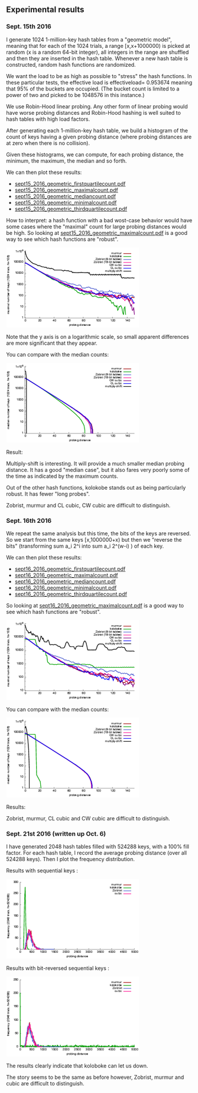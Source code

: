 ## Experimental results

### Sept. 15th 2016

I generate 1024 1-million-key hash tables from a "geometric model",
meaning that for each of the 1024 trials, a range [x,x+1000000) is
picked at random (x is a random 64-bit integer), all integers in the
range are shuffled and then they are inserted in the hash table.
Whenever a new hash table is constructed, random hash functions are
randomized.

We want the load to be as high as possible to "stress" the hash functions.
In these particular tests, the effective load is effectiveload= 0.953674
meaning that 95% of the buckets are occupied. (The bucket count is limited
to a power of two and picked to be 1048576 in this instance.)

We use Robin-Hood linear probing. Any other form of linear probing would
have worse probing distances and Robin-Hood hashing is well suited to
hash tables with high load factors.

After generating each 1-million-key hash table, we build a histogram of the
count of keys having a given probing distance (where probing distances are
at zero when there is no collision).

Given these histograms, we can compute, for each probing distance, the minimum,
the maximum, the median and so forth.

We can then plot these results:

- [sept15_2016_geometric_firstquartilecount.pdf](sept15_2016_geometric_firstquartilecount.pdf)
- [sept15_2016_geometric_maximalcount.pdf](sept15_2016_geometric_firstquartilecount.pdf)
- [sept15_2016_geometric_mediancount.pdf](sept15_2016_geometric_mediancount.pdf)
- [sept15_2016_geometric_minimalcount.pdf](sept15_2016_geometric_minimalcount.pdf)
- [sept15_2016_geometric_thirdquartilecount.pdf](sept15_2016_geometric_thirdquartilecount.pdf)


How to interpret: a hash function with a bad wost-case behavior would
have some cases where the "maximal" count for large probing distances would
be high. So looking at  [sept15_2016_geometric_maximalcount.pdf](sept15_2016_geometric_firstquartilecount.pdf) is a good
way to see which hash functions are "robust".

![sept15_2016_geometric_maximalcount.png](sept15_2016_geometric_maximalcount.png)


Note that the y axis is on a logarithmic scale, so small apparent differences
are more significant that they appear.

You can compare with the median counts:

![sept15_2016_geometric_mediancount.png](sept15_2016_geometric_mediancount.png)

Result:

Multiply-shift is interesting. It will provide a much smaller median probing distance. It has a good "median case",
but it also fares very poorly some of the time as indicated by the maximum counts.

Out of the other hash functions, kolokobe stands out as being particularly robust. It has fewer "long probes".

Zobrist, murmur and CL cubic, CW cubic are difficult to distinguish.

### Sept. 16th 2016


We repeat the same analysis but this time, the bits of the keys are reversed. So
we start from the same keys [x,1000000+x) but then we "reverse the bits" (transforming
  sum a_i 2^i into sum a_i 2^(w-i) ) of each key.

We can then plot these results:

- [sept16_2016_geometric_firstquartilecount.pdf](sept16_2016_geometric_firstquartilecount.pdf)
- [sept16_2016_geometric_maximalcount.pdf](sept16_2016_geometric_firstquartilecount.pdf)
- [sept16_2016_geometric_mediancount.pdf](sept16_2016_geometric_mediancount.pdf)
- [sept16_2016_geometric_minimalcount.pdf](sept16_2016_geometric_minimalcount.pdf)
- [sept16_2016_geometric_thirdquartilecount.pdf](sept16_2016_geometric_thirdquartilecount.pdf)

So looking at  [sept16_2016_geometric_maximalcount.pdf](sept16_2016_geometric_firstquartilecount.pdf) is a good
way to see which hash functions are "robust".


![sept16_2016_geometric_maximalcount.png](sept16_2016_geometric_maximalcount.png)

You can compare with the median counts:

![sept16_2016_geometric_mediancount.png](sept16_2016_geometric_mediancount.png)


Results:


Zobrist, murmur, CL cubic and CW cubic are difficult to distinguish.



### Sept. 21st 2016 (written up Oct. 6)

I have generated 2048 hash tables filled with 524288 keys, with a 100% fill factor. For each hash table, I record
the average probing distance (over all 524288 keys). Then I plot the frequency distribution. 

Results with sequential keys :

![bigavg_2016-09-21_0_524288_2048.png](bigavg_2016-09-21_0_524288_2048.png)

Results with bit-reversed sequential keys :

![bigavg_2016-09-21_1_524288_2048.png](bigavg_2016-09-21_1_524288_2048.png)


The results clearly indicate that koloboke can let us down.

The story seems to be the same as before however, Zobrist, murmur and cubic are difficult
to distinguish.
